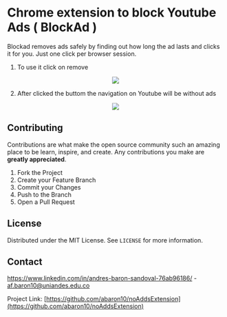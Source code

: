 # Chrome extension to block Youtube Ads ( BlockAd )
Blockad removes ads safely by finding out how long the ad lasts and clicks it for you. Just one click per browser session.
1. To use it click on remove 
<p align="center">
<img src="https://user-images.githubusercontent.com/64280930/149992679-6c23abb3-3d1b-4330-9a42-89f34cff1307.png">
</p>

2. After clicked the buttom the navigation on Youtube will be without ads
<p align="center">
<img src="https://user-images.githubusercontent.com/64280930/149991779-3394f914-36bf-4bc6-b71e-0340f3ed7cc2.png">
</p>


<!-- CONTRIBUTING -->
## Contributing

Contributions are what make the open source community such an amazing place to be learn, inspire, and create. Any contributions you make are **greatly appreciated**.

1. Fork the Project
2. Create your Feature Branch 
3. Commit your Changes 
4. Push to the Branch 
5. Open a Pull Request

<!-- LICENSE -->
## License

Distributed under the MIT License. See `LICENSE` for more information.

<!-- CONTACT -->
## Contact

https://www.linkedin.com/in/andres-baron-sandoval-76ab96186/ - af.baron10@uniandes.edu.co

Project Link: [https://github.com/abaron10/noAddsExtension](https://github.com/abaron10/noAddsExtension)
